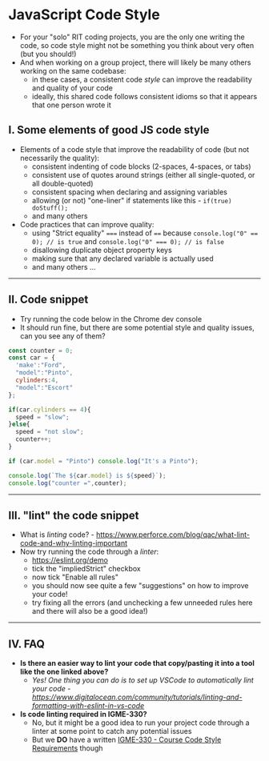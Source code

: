 # JavaScript Code Style

- For your "solo" RIT coding projects, you are the only one writing the code, so code style might not be something you think about very often (but you should!)
- And when working on a group project, there will likely be many others working on the same codebase:
  - in these cases, a consistent code *style* can improve the readability and quality of your code
  - ideally, this shared code follows consistent idioms so that it appears that one person wrote it

## I. Some elements of good JS code style
- Elements of a code style that improve the readability of code (but not necessarily the quality):
  - consistent indenting of code blocks (2-spaces, 4-spaces, or tabs)
  - consistent use of quotes around strings (either all single-quoted, or all double-quoted)
  - consistent spacing when declaring and assigning variables
  - allowing (or not) "one-liner" if statements like this - `if(true) doStuff();`
  - and many others
- Code practices that can improve quality:
  - using "Strict equality" `===` instead of `==` because `console.log("0" == 0); // is true` and `console.log("0" === 0); // is false`
  - disallowing duplicate object property keys
  - making sure that any declared variable is actually used
  - and many others ...

<hr>

## II. Code snippet
- Try running the code below in the Chrome dev console
- It should run fine, but there are some potential style and quality issues, can you see any of them?

```js
const counter = 0;
const car = {
  'make':"Ford",
  "model":"Pinto",
  cylinders:4,
  "model":"Escort"
};

if(car.cylinders == 4){
  speed = "slow";
}else{
  speed = "not slow";
  counter++;
}

if (car.model = "Pinto") console.log("It's a Pinto");

console.log(`The ${car.model} is ${speed}`);
console.log("counter =",counter);
```

<hr>

## III. "lint" the code snippet
- What is *linting* code? - https://www.perforce.com/blog/qac/what-lint-code-and-why-linting-important
- Now try running the code through a *linter*:
  - https://eslint.org/demo
  - tick the "impliedStrict" checkbox
  - now tick "Enable all rules"
  - you should now see quite a few "suggestions" on how to improve your code!
  - try fixing all the errors (and unchecking a few unneeded rules here and there will also be a good idea!)

<hr>

## IV. FAQ

- **Is there an easier way to lint your code that copy/pasting it into a tool like the one linked above?**
  - *Yes! One thing you can do is to set up VSCode to automatically lint your code - https://www.digitalocean.com/community/tutorials/linting-and-formatting-with-eslint-in-vs-code*
- **Is code linting required in IGME-330?**
  - No, but it might be a good idea to run your project code through a linter at some point to catch any potential issues
  - But we **DO** have a written [IGME-330 - Course Code Style Requirements](code-style-required-330.md) though
  
